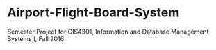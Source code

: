 # Airport-Flight-Board-System
Semester Project for CIS4301, Information and Database Management Systems I, Fall 2016
